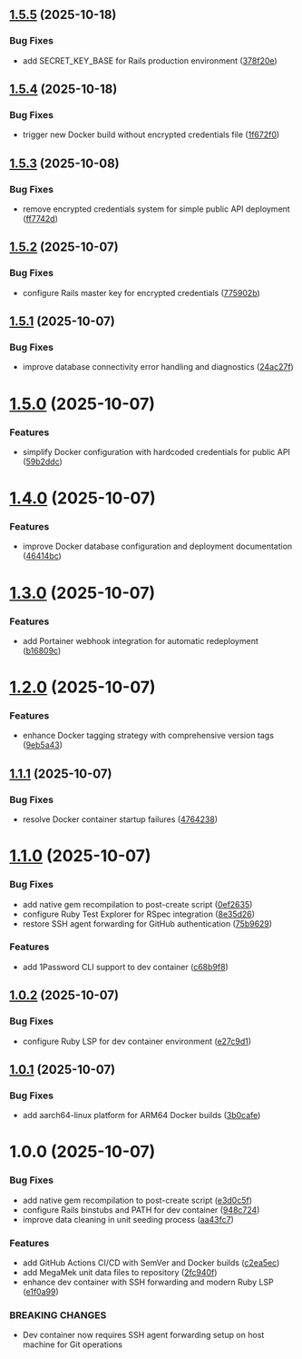 ## [1.5.5](https://github.com/jzisser9/mul-api/compare/v1.5.4...v1.5.5) (2025-10-18)


### Bug Fixes

* add SECRET_KEY_BASE for Rails production environment ([378f20e](https://github.com/jzisser9/mul-api/commit/378f20e38a30dbe4358c125b83d2b1e0423e3ccc))

## [1.5.4](https://github.com/jzisser9/mul-api/compare/v1.5.3...v1.5.4) (2025-10-18)


### Bug Fixes

* trigger new Docker build without encrypted credentials file ([1f672f0](https://github.com/jzisser9/mul-api/commit/1f672f00e4bad1ac937b2566e72233cf966f0c34))

## [1.5.3](https://github.com/jzisser9/mul-api/compare/v1.5.2...v1.5.3) (2025-10-08)


### Bug Fixes

* remove encrypted credentials system for simple public API deployment ([ff7742d](https://github.com/jzisser9/mul-api/commit/ff7742dbb8e97c080555ea9a68905e12cf73078c))

## [1.5.2](https://github.com/jzisser9/mul-api/compare/v1.5.1...v1.5.2) (2025-10-07)


### Bug Fixes

* configure Rails master key for encrypted credentials ([775902b](https://github.com/jzisser9/mul-api/commit/775902be54b782fe0fbcd6e422f66853f368432f))

## [1.5.1](https://github.com/jzisser9/mul-api/compare/v1.5.0...v1.5.1) (2025-10-07)


### Bug Fixes

* improve database connectivity error handling and diagnostics ([24ac27f](https://github.com/jzisser9/mul-api/commit/24ac27fd4ca955f059a2d749866d8e9ffb80b065))

# [1.5.0](https://github.com/jzisser9/mul-api/compare/v1.4.0...v1.5.0) (2025-10-07)


### Features

* simplify Docker configuration with hardcoded credentials for public API ([59b2ddc](https://github.com/jzisser9/mul-api/commit/59b2ddc3aeb0f991abb4c1ee52b8781569580fda))

# [1.4.0](https://github.com/jzisser9/mul-api/compare/v1.3.0...v1.4.0) (2025-10-07)


### Features

* improve Docker database configuration and deployment documentation ([46414bc](https://github.com/jzisser9/mul-api/commit/46414bc8e8a4a5bf41104e940b0def3bf38a03ea))

# [1.3.0](https://github.com/jzisser9/mul-api/compare/v1.2.0...v1.3.0) (2025-10-07)


### Features

* add Portainer webhook integration for automatic redeployment ([b16809c](https://github.com/jzisser9/mul-api/commit/b16809ca505c10eb4084f7f3a9e1f5e105fd593a))

# [1.2.0](https://github.com/jzisser9/mul-api/compare/v1.1.1...v1.2.0) (2025-10-07)


### Features

* enhance Docker tagging strategy with comprehensive version tags ([9eb5a43](https://github.com/jzisser9/mul-api/commit/9eb5a43e58c75e6ba1504b8b7b246487f8f67cda))

## [1.1.1](https://github.com/jzisser9/mul-api/compare/v1.1.0...v1.1.1) (2025-10-07)


### Bug Fixes

* resolve Docker container startup failures ([4764238](https://github.com/jzisser9/mul-api/commit/4764238a1e6ee724feb599cfe6375be5b74ca9d2))

# [1.1.0](https://github.com/jzisser9/mul-api/compare/v1.0.2...v1.1.0) (2025-10-07)


### Bug Fixes

* add native gem recompilation to post-create script ([0ef2635](https://github.com/jzisser9/mul-api/commit/0ef2635fba8523576668287313240858b2ac5f8d))
* configure Ruby Test Explorer for RSpec integration ([8e35d26](https://github.com/jzisser9/mul-api/commit/8e35d26559b05ed6e6c0b86f91871edf4af39062))
* restore SSH agent forwarding for GitHub authentication ([75b9629](https://github.com/jzisser9/mul-api/commit/75b9629d19e02c063b84bd50d0a38b18afd7b402))


### Features

* add 1Password CLI support to dev container ([c68b9f8](https://github.com/jzisser9/mul-api/commit/c68b9f8b75a54fd5cd58c9a81b3765dff83a6589))

## [1.0.2](https://github.com/jzisser9/mul-api/compare/v1.0.1...v1.0.2) (2025-10-07)


### Bug Fixes

* configure Ruby LSP for dev container environment ([e27c9d1](https://github.com/jzisser9/mul-api/commit/e27c9d1ea7a73929321f0740b4fd0b431e8dffca))

## [1.0.1](https://github.com/jzisser9/mul-api/compare/v1.0.0...v1.0.1) (2025-10-07)


### Bug Fixes

* add aarch64-linux platform for ARM64 Docker builds ([3b0cafe](https://github.com/jzisser9/mul-api/commit/3b0cafe48faddfedd6470af19f527992f426f2c4))

# 1.0.0 (2025-10-07)


### Bug Fixes

* add native gem recompilation to post-create script ([e3d0c5f](https://github.com/jzisser9/mul-api/commit/e3d0c5fa338d000189712ec900dce11697f7ace6))
* configure Rails binstubs and PATH for dev container ([948c724](https://github.com/jzisser9/mul-api/commit/948c724eb1bf70aa868d1141fc3c92de91f12548))
* improve data cleaning in unit seeding process ([aa43fc7](https://github.com/jzisser9/mul-api/commit/aa43fc7ad2b54387e79fb6408e81d05cb7675f20))


### Features

* add GitHub Actions CI/CD with SemVer and Docker builds ([c2ea5ec](https://github.com/jzisser9/mul-api/commit/c2ea5ecb3b7030db97db7481cdf2836efc752e24))
* add MegaMek unit data files to repository ([2fc940f](https://github.com/jzisser9/mul-api/commit/2fc940f1780cb175e5808f5fe48333c6f07258ad))
* enhance dev container with SSH forwarding and modern Ruby LSP ([e1f0a99](https://github.com/jzisser9/mul-api/commit/e1f0a991ca189f541057f6fda248e5f4b3539979))


### BREAKING CHANGES

* Dev container now requires SSH agent forwarding setup on host machine for Git operations
